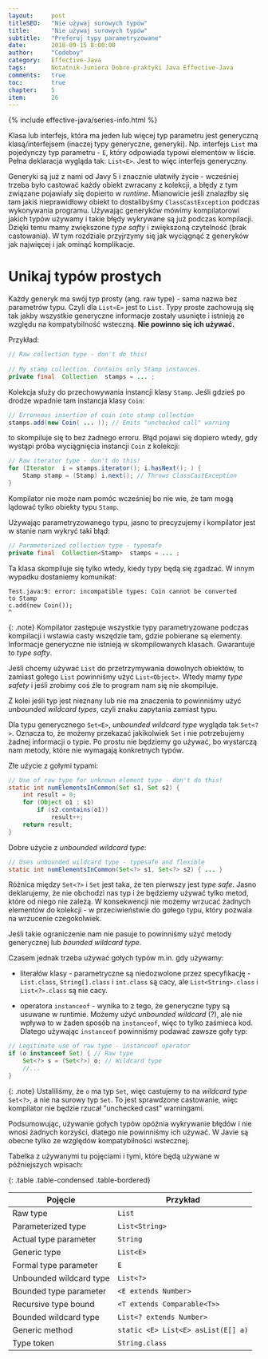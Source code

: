 ```yaml
---
layout:     post
titleSEO:	"Nie używaj surowych typów"
title:      "Nie używaj surowych typów"
subtitle:   "Preferuj typy parametryzowane"
date:       2018-09-15 8:00:00
author:     "Codeboy"
category:   Effective-Java
tags:	    Notatnik-Juniora Dobre-praktyki Java Effective-Java
comments:   true
toc:        true
chapter:    5
item:       26
---
```


{% include effective-java/series-info.html %}


Klasa lub interfejs, która ma jeden lub więcej typ parametru jest generyczną klasą/interfejsem (inaczej typy generyczne, generyki). Np. interfejs `List` ma pojedynczy typ parametru  - `E`, który odpowiada typowi elementów w liście. Pełna deklaracja wygląda tak: `List<E>`. Jest to więc interfejs generyczny.

Generyki są już z nami od Javy 5 i znacznie ułatwiły życie - wcześniej trzeba było castować każdy obiekt zwracany z kolekcji, a błędy z tym związane pojawiały się dopierto w *runtime*.  Mianowicie jeśli znalazłby się tam jakiś nieprawidłowy obiekt to dostalibyśmy `ClassCastException` podczas wykonywania programu. Używając generyków mówimy kompilatorowi jakich typów używamy i takie błędy wykrywane są już podczas kompilacji. Dzięki temu mamy zwiększone *type safty* i zwiększoną czytelność (brak castowania). W tym rozdziale przyjrzymy się jak wyciągnąć z generyków jak najwięcej i jak ominąć komplikacje.

# Unikaj typów prostych

Każdy generyk ma swój typ prosty (ang. raw type) - sama nazwa bez parametrów typu.  Czyli dla `List<E>` jest to `List`. Typy proste zachowują się tak jakby wszystkie generyczne informacje zostały usunięte i istnieją ze względu na kompatybilność wsteczną. **Nie powinno się ich używać.**

Przykład:

```java
// Raw collection type - don't do this!
  
// My stamp collection. Contains only Stamp instances.  
private final  Collection  stamps = ... ;
```

Kolekcja służy do przechowywania instancji klasy `Stamp`. Jeśli gdzieś po drodze wpadnie tam instancja klasy `Coin`:

```java
// Erroneous insertion of coin into stamp collection
stamps.add(new Coin( ... )); // Emits "unchecked call" warning
```

to skompiluje się to bez żadnego erroru. Błąd pojawi się dopiero wtedy, gdy wystąpi próba wyciągnięcia instancji `Coin` z kolekcji:

```java
// Raw iterator type - don't do this! 
for (Iterator  i = stamps.iterator(); i.hasNext(); ) {
    Stamp stamp = (Stamp) i.next(); // Throws ClassCastException
}
```

Kompilator nie może nam pomóc wcześniej bo nie wie, że tam mogą lądować tylko obiekty typu `Stamp`.

Używając parametryzowanego typu, jasno to precyzujemy i kompilator jest w stanie nam wykryć taki błąd:

```java
// Parameterized collection type - typesafe
private final  Collection<Stamp>  stamps = ... ;
```

Ta klasa skompiluje się tylko wtedy, kiedy typy będą się zgadzać. W innym wypadku dostaniemy komunikat:

```
Test.java:9: error: incompatible types: Coin cannot be converted  
to Stamp  
c.add(new Coin());  
^
```

{: .note}
Kompilator zastępuje wszystkie typy parametryzowane podczas kompilacji i wstawia casty wszędzie tam, gdzie pobierane są elementy. Informacje generyczne nie istnieją w skompilowanych klasach. Gwarantuje to *type safty*.

Jeśli chcemy używać `List` do przetrzymywania dowolnych obiektów, to zamiast gołego `List` powinniśmy użyć `List<Object>`. Wtedy mamy *type safety* i jeśli zrobimy coś źle to program nam się nie skompiluje.

Z kolei jeśli typ jest nieznany lub nie ma znaczenia to powinniśmy użyć *unbounded wildcard types*, czyli znaku zapytania zamiast typu.

Dla typu generycznego `Set<E>`, *unbounded wildcard type* wygląda tak `Set<?>`. Oznacza to, że możemy przekazać jakikolwiek `Set` i nie potrzebujemy żadnej informacji o typie. Po prostu nie będziemy go używać, bo wystarczą nam metody, które nie wymagają konkretnych typów.

Złe użycie z gołymi typami:

```java
// Use of raw type for unknown element type - don't do this!
static int numElementsInCommon(Set s1, Set s2) {
    int result = 0;
    for (Object o1 : s1)
        if (s2.contains(o1))
            result++;
    return result;
}
```

Dobre użycie z *unbounded wildcard type*:

```java
// Uses unbounded wildcard type - typesafe and flexible 
static int numElementsInCommon(Set<?> s1, Set<?> s2) { ... }
```

Różnica między `Set<?>` i `Set` jest taka, że ten pierwszy jest *type safe*. Jasno deklarujemy, że nie obchodzi nas typ i że będziemy używać tylko metod, które od niego nie zależą. W konsekwencji nie możemy wrzucać żadnych elementów do kolekcji - w przeciwieństwie do gołego typu, który pozwala na wrzucenie czegokolwiek.

Jeśli takie ograniczenie nam nie pasuje to powinniśmy użyć metody generycznej lub *bounded wildcard type*.

Czasem jednak trzeba używać gołych typów m.in. gdy używamy:

-  literałów klasy - parametryczne są niedozwolone przez specyfikację - `List.class`, `String[].class` i `int.class` są cacy, ale `List<String>.class` i `List<?>.class` są nie cacy.

- operatora `instanceof` - wynika to z tego, że generyczne typy są usuwane w runtimie. Możemy użyć *unbounded wildcard* (?), ale nie wpływa to w żaden sposób na `instanceof`, więc to tylko zaśmieca kod.  Dlatego używając `instanceof` powinniśmy podawać zawsze goły typ:

```java
// Legitimate use of raw type - instanceof operator
if (o instanceof Set) { // Raw type
    Set<?> s = (Set<?>) o; // Wildcard type
    //...
}
```

{: .note}
Ustaliliśmy, że `o` ma typ `Set`, więc castujemy to na  *wildcard type* `Set<?>`, a nie na surowy typ `Set`. To jest sprawdzone castowanie, więc kompilator nie będzie rzucał "unchecked cast" warningami.

Podsumowując, używanie gołych typów opóźnia wykrywanie błędów i nie wnosi żadnych korzyści, dlatego nie powinniśmy ich używać. W Javie są obecne tylko ze względów kompatybilności wstecznej.

Tabelka z używanymi tu pojęciami i tymi, które będą używane w późniejszych wpisach:

<div class="table-wrapper" markdown="1">

{: .table .table-condensed .table-bordered}

| Pojęcie                 |  Przykład                               |
|----------------------|------------------------------------|
| Raw type                | `List`                                 |
| Parameterized type      | `List<String>`                        |
| Actual type parameter   | `String`                               |
| Generic type            | `List<E>`                              |
| Formal type parameter   | `E`                                     |
| Unbounded wildcard type | `List<?>`                              |
| Bounded type parameter  | `<E extends Number>`                  |
| Recursive type bound    | `<T extends Comparable<T>>`          |
| Bounded wildcard type   | `List<? extends Number>`             |
| Generic method          | `static <E> List<E> asList(E[] a)`  |
| Type token              | `String.class`                         |

</div>